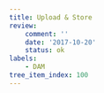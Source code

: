 ```yaml
---
title: Upload & Store
review:
    comment: ''
    date: '2017-10-20'
    status: ok
labels:
    - DAM
tree_item_index: 100
---
```

